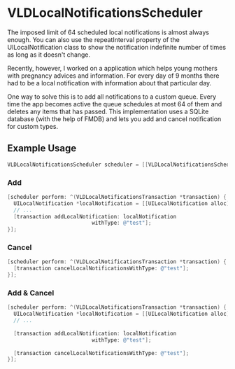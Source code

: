 VLDLocalNotificationsScheduler
==============================

The imposed limit of 64 scheduled local notifications is almost always enough. You can also use the repeatInterval property of the UILocalNotification class to show the notification indefinite number of times as long as it doesn't change. 

Recently, however, I worked on a application which helps young mothers with pregnancy advices and information. For every day of 9 months there had to be a local notification with information about that particular day. 

One way to solve this is to add all notifications to a custom queue. Every time the app becomes active the queue schedules at most 64 of them and deletes any items that has passed. This implementation uses a SQLite database (with the help of FMDB) and 
lets you add and cancel notification for custom types.

## Example Usage
```objective-c
VLDLocalNotificationsScheduler scheduler = [[VLDLocalNotificationsScheduler alloc] init];
```
### Add

```objective-c
[scheduler perform: ^(VLDLocalNotificationsTransaction *transaction) {
  UILocalNotification *localNotification = [[UILocalNotification alloc] init];
  // ...
  [transaction addLocalNotification: localNotification
                           withType: @"test"];
}];
```

### Cancel

```objective-c
[scheduler perform: ^(VLDLocalNotificationsTransaction *transaction) {
  [transaction cancelLocalNotificationsWithType: @"test"];
}];
```

### Add & Cancel

```objective-c
[scheduler perform: ^(VLDLocalNotificationsTransaction *transaction) {
  UILocalNotification *localNotification = [[UILocalNotification alloc] init];
  // ...
  
  [transaction addLocalNotification: localNotification
                           withType: @"test"];
                           
  [transaction cancelLocalNotificationsWithType: @"test"];
}];
```



